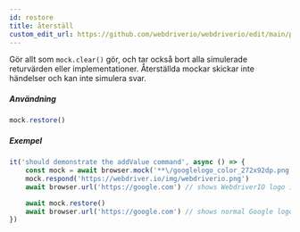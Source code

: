 ```yaml
---
id: restore
title: återställ
custom_edit_url: https://github.com/webdriverio/webdriverio/edit/main/packages/webdriverio/src/commands/mock/restore.ts
---
```


Gör allt som `mock.clear()` gör, och tar också bort alla simulerade returvärden eller implementationer.
Återställda mockar skickar inte händelser och kan inte simulera svar.

##### Användning

```js
mock.restore()
```

##### Exempel

```js title="addValue.js"
it('should demonstrate the addValue command', async () => {
    const mock = await browser.mock('**\/googlelogo_color_272x92dp.png')
    mock.respond('https://webdriver.io/img/webdriverio.png')
    await browser.url('https://google.com') // shows WebdriverIO logo instead of Google

    await mock.restore()
    await browser.url('https://google.com') // shows normal Google logo again
})
```
